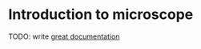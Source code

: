 # Introduction to microscope

TODO: write [great documentation](http://jacobian.org/writing/what-to-write/)
